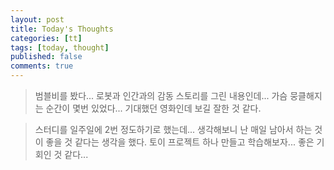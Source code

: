 ```yaml
---
layout: post
title: Today's Thoughts
categories: [tt]
tags: [today, thought]
published: false
comments: true
---
```


> 범블비를 봤다...
> 로봇과 인간과의 감동 스토리를 그린 내용인데... 
> 가슴 뭉클해지는 순간이 몇번 있었다...
> 기대했던 영화인데 보길 잘한 것 같다.

> 스터디를 일주일에 2번 정도하기로 했는데...
> 생각해보니 난 매일 남아서 하는 것이 좋을 것 같다는 생각을 했다.
> 토이 프로젝트 하나 만들고 학습해보자...
> 좋은 기회인 것 같다...
